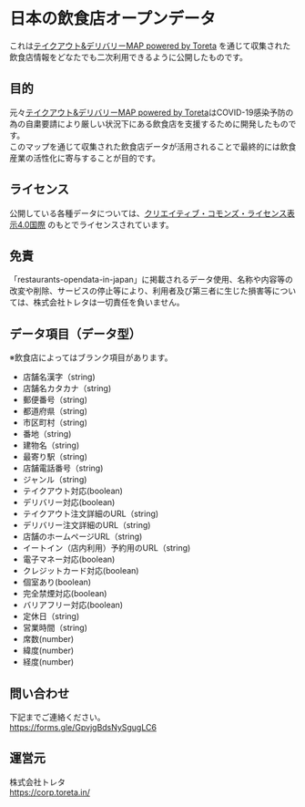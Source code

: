 # 日本の飲食店オープンデータ

これは[テイクアウト&デリバリーMAP powered by Toreta](https://takeout-delivery-map.toreta.in/) を通じて収集された飲食店情報をどなたでも二次利用できるように公開したものです。

## 目的

元々[テイクアウト&デリバリーMAP powered by Toreta](https://takeout-delivery-map.toreta.in/)はCOVID-19感染予防の為の自粛要請により厳しい状況下にある飲食店を支援するために開発したものです。<br>
このマップを通じて収集された飲食店データが活用されることで最終的には飲食産業の活性化に寄与することが目的です。

## ライセンス

公開している各種データについては、[クリエイティブ・コモンズ・ライセンス表示4.0国際](https://creativecommons.org/licenses/by/4.0/deed.ja) のもとでライセンスされています。

## 免責

「restaurants-opendata-in-japan」に掲載されるデータ使用、名称や内容等の改変や削除、サービスの停止等により、利用者及び第三者に生じた損害等については、株式会社トレタは一切責任を負いません。

## データ項目（データ型）
※飲食店によってはブランク項目があります。
- 店舗名漢字（string)
- 店舗名カタカナ（string)
- 郵便番号（string)
- 都道府県（string)
- 市区町村（string)
- 番地（string)
- 建物名（string)
- 最寄り駅（string)
- 店舗電話番号（string)
- ジャンル（string)
- テイクアウト対応(boolean)
- デリバリー対応(boolean)
- テイクアウト注文詳細のURL（string)
- デリバリー注文詳細のURL（string)
- 店舗のホームページURL（string)
- イートイン（店内利用）予約用のURL（string)
- 電子マネー対応(boolean)
- クレジットカード対応(boolean)
- 個室あり(boolean)
- 完全禁煙対応(boolean)
- バリアフリー対応(boolean)
- 定休日（string)
- 営業時間（string)
- 席数(number)
- 緯度(number)
- 経度(number)

## 問い合わせ

下記までご連絡ください。<br>
https://forms.gle/GpvjgBdsNySgugLC6

## 運営元

株式会社トレタ<br>
https://corp.toreta.in/
